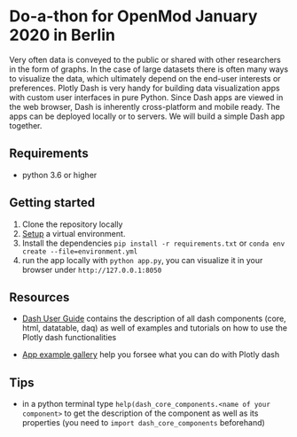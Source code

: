 # Do-a-thon for OpenMod January 2020 in Berlin

Very often data is conveyed to the public or shared with other researchers in the
form of graphs. In the case of large datasets there is often many ways to visualize the data, which
ultimately depend on the end-user interests or preferences. Plotly Dash is very handy for building
data visualization apps with custom user interfaces in pure Python. Since Dash apps are viewed in
the web browser, Dash is inherently cross-platform and mobile ready. The apps can be deployed
locally or to servers. We will build a simple Dash app together.

## Requirements

* python 3.6 or higher

## Getting started

1. Clone the repository locally
2. [Setup](https://oemof.readthedocs.io/en/latest/installation_and_setup.html#using-virtualenv-community-driven) a virtual environment.
3. Install the dependencies `pip install -r requirements.txt` or `conda env create --file=environment.yml`
4. run the app locally with `python app.py`, you can visualize it in your browser under 
`http://127.0.0.1:8050`
 
## Resources

- [Dash User Guide](https://dash.plot.ly/) contains the description of all dash components (core, html, datatable, daq) as well of examples and tutorials on how to use the Plotly dash functionalities

- [App example gallery](https://dash-gallery.plotly.host/Portal/) help you forsee what you can do with Plotly dash

## Tips

- in a python terminal type `help(dash_core_components.<name of your component>` to get the description of the component as well as its properties (you need to `import dash_core_components` beforehand)